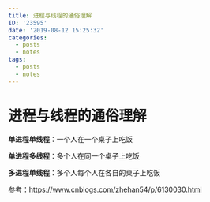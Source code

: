 ```yaml
---
title: 进程与线程的通俗理解
ID: '23595'
date: '2019-08-12 15:25:32'
categories:
  - posts
  - notes
tags:
  - posts
  - notes
---
```


# 进程与线程的通俗理解

**单进程单线程**：一个人在一个桌子上吃饭

**单进程多线程**：多个人在同一个桌子上吃饭

**多进程单线程**：多个人每个人在各自的桌子上吃饭

参考：https://www.cnblogs.com/zhehan54/p/6130030.html
 
 
 
